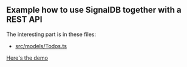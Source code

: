 ## Example how to use SignalDB together with a REST API

The interesting part is in these files:
* [src/models/Todos.ts](https://github.com/maxnowack/signaldb/blob/main/examples/replication-http/src/models/Todos.ts)


[Here's the demo](https://signaldb.js.org/examples/replication-http/)
